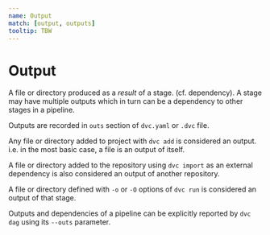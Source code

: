 ```yaml
---
name: Output
match: [output, outputs]
tooltip: TBW
---
```


# Output

A file or directory produced as a _result_ of a <abbr>stage</abbr>. (cf.
<abbr>dependency</abbr>). A stage may have multiple outputs which in turn can be
a dependency to other stages in a <abbr>pipeline</abbr>.

Outputs are recorded in `outs` section of `dvc.yaml` or `.dvc` file.

Any file or directory added to <abbr>project</abbr> with `dvc add` is considered
an output. i.e. in the most basic case, a file is an output of itself.

A file or directory added to the <abbr>repository</abbr> using `dvc import` as
an <abbr>external dependency</abbr> is also considered an output of another
repository.

A file or directory defined with `-o` or `-O` options of `dvc run` is considered
an output of that <abbr>stage</abbr>.

Outputs and dependencies of a <abbr>pipeline</abbr> can be explicitly reported
by `dvc dag` using its `--outs` parameter.

